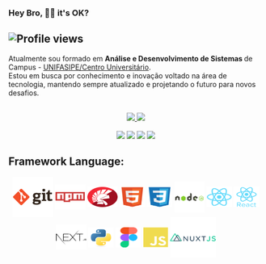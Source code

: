 ### Hey Bro, 🐱‍👤 it's OK? 
![Profile views](https://gpvc.arturio.dev/Kyuorhan)
---

Atualmente sou formado em <b> Análise e Desenvolvimento de Sistemas </b> de Campus - [UNIFASIPE/Centro Universitário](https://www.fasipe.com.br/). <br> Estou em busca por conhecimento e inovação voltado na área de tecnologia, mantendo sempre atualizado e projetando o futuro para novos desafios.

<br>

<div align="center">
  <a href="https://github.com/Kyuorhan">
  <img height="180em" src="https://github-readme-stats.vercel.app/api?username=Kyuorhan&show_icons=true&theme=dracula&include_all_commits=true&count_private=true"/>
  <img height="180em" src="https://github-readme-stats.vercel.app/api/top-langs/?username=Kyuorhan&layout=compact&langs_count=7&theme=dracula"/>
</div>
  
<br>
  
<div align="center"> 
<!--   <a href="https://www.youtube.com/channel/UC_-uuuZbY0AAt9CViNzvc-Q" target="_blank"><img src="https://img.shields.io/badge/YouTube-FF0000?style=for-the-badge&logo=youtube&logoColor=white" target="_blank"></a> -->
  <a href="https://www.instagram.com/jhonnykyuorhan" target="_blank"> <img src="https://img.shields.io/badge/-Instagram-%23E4405F?style=for-the-badge&logo=instagram&logoColor=white" target="_blank"></a>
<!--  	<a href="https://www.twitch.tv/login" target="_blank"><img src="https://img.shields.io/badge/Twitch-9146FF?style=for-the-badge&logo=twitch&logoColor=white" target="_blank"></a> -->
  <a href="https://discord.gg/pDbY76q8Qf" target="_blank"> <img src="https://img.shields.io/badge/Discord-7289DA?style=for-the-badge&logo=discord&logoColor=white" target="_blank"></a> 
  <a href = "mailto:jhonnyKyuokay96@gmail.com"><img src="https://img.shields.io/badge/-Gmail-%23333?style=for-the-badge&logo=gmail&logoColor=white" target="_blank"></a>
  <a href="https://www.linkedin.com/in/jhonny-kyuorhan/" target="_blank"> <img src="https://img.shields.io/badge/-LinkedIn-%230077B5?style=for-the-badge&logo=linkedin&logoColor=white" target="_blank"></a> 
<!--   ![Snake animation](https://github.com/rafaballerini/rafaballerini/blob/output/github-contribution-grid-snake.svg) --> 
</div>     
 
##    Framework  Language: 
  
<div align="center" style="display: inline_block"> 
  <a href="https://git-scm.com/"> <img align="center" alt="Kyuorhan-JS" height="80" width="80" src="https://raw.githubusercontent.com/devicons/devicon/master/icons/git/git-original-wordmark.svg"><a/>
  <a href="https://www.npmjs.com/"> <img align="center" alt="Kyuorhan-NPM" height="50" width="60" src="https://raw.githubusercontent.com/devicons/devicon/master/icons/npm/npm-original-wordmark.svg"><a/>
  <a href="https://www.embarcadero.com/br/"> <img align="center" alt="Kyuorhan-Delphi" height="40" width="60" src="https://raw.githubusercontent.com/Kyuorhan/Kyuorhan/master/src/icons/delphi-svg/delphi_10.4_sydney-original.svg"><a/>
  <a href="https://www.w3.org/html/"> <img align="center" alt="Kyuorhan-HTML" height="40" width="50" src="https://raw.githubusercontent.com/devicons/devicon/master/icons/html5/html5-original.svg"><a/>
  <a href="https://www.w3schools.com/css/"> <img align="center" alt="Kyuorhan-CSS" height="40" width="50" src="https://raw.githubusercontent.com/devicons/devicon/master/icons/css3/css3-original.svg"><a/>
  <a href="https://nodejs.org/en/"> <img align="center" alt="Kyuorhan-Nodejs" height="60" width="60" src="https://raw.githubusercontent.com/devicons/devicon/master/icons/nodejs/nodejs-original-wordmark.svg"><a/>
  <a href="https://reactnative.dev/"> <img align="center" alt="Kyuorhan-ReactNative" height="40" width="50" src="https://raw.githubusercontent.com/devicons/devicon/master/icons/react/react-original.svg"><a/>
  <a href="https://reactjs.org/"> <img align="center" alt="Kyuorhan-Reactjs" height="40" width="50" src="https://raw.githubusercontent.com/devicons/devicon/master/icons/react/react-original-wordmark.svg"><a/>
  <a href="https://nextjs.org/" target="_blank"> <img align="center" alt="Kyuorhan-Nextjs" height="50" width="60" src="https://raw.githubusercontent.com/devicons/devicon/master/icons/nextjs/nextjs-original-wordmark.svg"><a/>
  <a href="https://www.python.org/"> <img align="center" alt="Kyuorhan-Python" height="40" width="50" src="https://raw.githubusercontent.com/devicons/devicon/master/icons/python/python-original.svg"><a/>
  <a href="https://www.figma.com/"> <img align="center" alt="Kyuorhan-Figma" height="40" width="50" src="https://raw.githubusercontent.com/devicons/devicon/master/icons/figma/figma-original.svg"><a/>
  <a href="https://developer.mozilla.org/en-US/docs/Web/JavaScript"> <img align="center" alt="Kyuorhan-JavaScript" height="40" width="50" src="https://raw.githubusercontent.com/devicons/devicon/master/icons/javascript/javascript-plain.svg"><a/>
<!--   <a href="https://www.typescriptlang.org/"> <img align="center" alt="Kyuorhan-TypeSript" height="40" width="50" src="https://raw.githubusercontent.com/devicons/devicon/master/icons/typescript/typescript-plain.svg"><a/> -->
  <a href="https://nuxtjs.org/"> <img align="center" alt="Kyuorhan-Nuxtjs" height="80" width="90" src="https://raw.githubusercontent.com/devicons/devicon/master/icons/nuxtjs/nuxtjs-original-wordmark.svg"><a/>
<!--   <img align="center" alt="Kyuorhan-Csharp" height="40" width="50" src="https://raw.githubusercontent.com/devicons/devicon/master/icons/csharp/csharp-original.svg"> -->
<!--   <img align="right" alt="Kyuorhan-pic" height="150" style="border-radius:50px;" src="https://media.discordapp.net/attachments/639956127056134178/890373478988013628/Publicacoes_Instagram_1_1.png?width=676&height=676"> -->
</div>    
  
<!-- <div align="center" style="display: inline_block"><br>
  <a href="https://git-scm.com/"> <img align="center" alt="Kyuorhan-JS" height="100" width="80" src="https://raw.githubusercontent.com/devicons/devicon/master/icons/git/git-original-wordmark.svg"><a/>
  <a href="https://www.npmjs.com/"> <img align="center" alt="Kyuorhan-NPM" height="50" width="60" src="https://raw.githubusercontent.com/devicons/devicon/master/icons/npm/npm-original-wordmark.svg"><a/>
  <a href="https://www.w3.org/html/"> <img align="center" alt="Kyuorhan-HTML" height="50" width="60" src="https://raw.githubusercontent.com/devicons/devicon/master/icons/html5/html5-original-wordmark.svg"><a/>
  <a href="https://www.w3schools.com/css/"> <img align="center" alt="Kyuorhan-CSS" height="50" width="60" src="https://raw.githubusercontent.com/devicons/devicon/master/icons/css3/css3-original-wordmark.svg"><a/>
  <a href="https://nodejs.org/"> <img align="center" alt="Kyuorhan-Nodejs" height="70" width="60" src="https://raw.githubusercontent.com/devicons/devicon/master/icons/nodejs/nodejs-original-wordmark.svg"><a/>
  <a href="https://reactnative.dev/"><img align="center" alt="Kyuorhan-React" height="50" width="60" src="https://raw.githubusercontent.com/devicons/devicon/master/icons/react/react-original.svg"><a/>
  <a href="https://reactjs.org/"><img align="center" alt="Kyuorhan-React" height="50" width="60" src="https://raw.githubusercontent.com/devicons/devicon/master/icons/react/react-original.svg"><a/>
  <a href="https://www.python.org/"> <img align="center" alt="Kyuorhan-Python" height="50" width="60" src="https://raw.githubusercontent.com/devicons/devicon/master/icons/python/python-original-wordmark.svg"><a/>
  <a href="https://www.figma.com/"> <img align="center" alt="Kyuorhan-Figma" height="40" width="60" src="https://raw.githubusercontent.com/devicons/devicon/master/icons/figma/figma-original.svg"><a/>
  <a href="https://developer.mozilla.org/en-US/docs/Web/JavaScript"> <img align="center" alt="Kyuorhan-JS" height="40" width="50" src="https://raw.githubusercontent.com/devicons/devicon/master/icons/javascript/javascript-plain.svg"><a/>
  <img align="center" alt="Kyuorhan-TS" height="40" width="50" src="https://raw.githubusercontent.com/devicons/devicon/master/icons/typescript/typescript-plain.svg">
  <a href="https://nuxtjs.org/"> <img align="center" alt="Kyuorhan-Nuxtjs" height="80" width="80" src="https://raw.githubusercontent.com/devicons/devicon/master/icons/nuxtjs/nuxtjs-original-wordmark.svg"><a/>
<!--   <img align="center" alt="Kyuorhan-Csharp" height="40" width="50" src="https://raw.githubusercontent.com/devicons/devicon/master/icons/csharp/csharp-original.svg"> -->
<!-- <img align="right" alt="Kyuorhan-pic" height="150" style="border-radius:50px;" src="https://media.discordapp.net/attachments/639956127056134178/890373478988013628/Publicacoes_Instagram_1_1.png?width=676&height=676"> -->
<!-- </div>         -->


